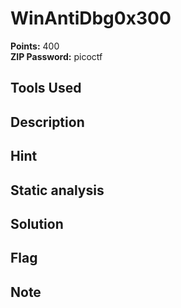 # WinAntiDbg0x300  

**Points:** 400
<br>
**ZIP Password:** picoctf
<br>

## Tools Used

## Description
 
## Hint

## Static analysis

## Solution

## Flag

## Note
